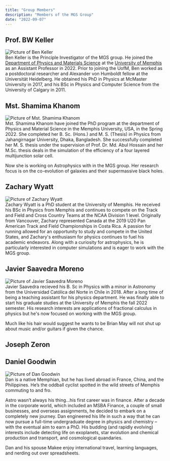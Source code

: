 ```yaml
---
title: "Group Members"
description: "Members of the MGS Group"
date: "2022-09-07"
---
```


## Prof. BW Keller
<div class="member">
<div class="member-pic"><img src="../img/keller.png" alt="Picture of Ben Keller"/></div><div class="member-bio">Ben
Keller is the Principle Investigator of the MGS group.  He joined the <a
href="https://www.memphis.edu/physics/"> Department of Physics and Materials
Science</a> at the <a href="https://www.memphis.edu">University of Memphis</a>
as an Assistant Professor in 2022.  Prior to joining the UofM, Ben worked as a
postdoctoral researcher and Alexander von Humboldt fellow at the Universität
Heidelberg.  He obtained his PhD in Physics at McMaster University in 2017, and
his BSc in Physics and Computer Science from the University of Calgary in 2011.</div>
</div>

## Mst. Shamima Khanom
<div class="member">
<div class="member-pic"><img src="../img/khanom.jpg" alt="Picture of Mst. Shamima Khanom"/></div><div class="member-bio">
Mst. Shamima Khanom have joined the PhD program at the department of Physics and
Material Science in the Memphis University, USA, in the Spring 2022. She
completed her B. Sc. (Hons.) and M. S. (Thesis) in Physics from Jahangirnagar
University, Dhaka, Bangladesh. She successfully completed her M. S. thesis under
the supervision of Prof. Dr. Md. Abul Hossain and her M.Sc. thesis deals in the
simulation of the efficiency of a four layered multijunction solar cell.

Now she is working on Astrophysics with in the MGS group. Her research focus
is on the co-evolution of galaxies and their supermassive black holes.
</div>
</div>

## Zachary Wyatt
<div class="member">
<div class="member-pic"><img src="../img/wyatt.jpg" alt="Picture of Zachary Wyatt"/></div><div class="member-bio">
Zachary Wyatt is a PhD student at the University of Memphis. He received his BSc
in Physics from Memphis and continues to compete on the Track and Field and
Cross Country Teams at the NCAA Division 1 level.  Originally from Vancouver,
Zachary represented Canada at the 2019 U20 Pan American Track and Field
Championships in Costa Rica. A passion for running allowed for an opportunity to
study and compete in the United States, and Zachary's enthusiasm for physics
continues to fuel his academic endeavors.  Along with a curiosity for
astrophysics, he is particularly interested in computer simulations and is eager
to work with the MGS group.</div>
</div>

## Javier Saavedra Moreno
<div class="member">
<div class="member-pic"><img src="../img/moreno.jpg" alt="Picture of Javier Saavedra Moreno"/></div><div class="member-bio">
Javier Saavedra recieved his B. Sc in Physics with a minor in Astronomy from the Universidad Católica del Norte in Chile in 2018. After a long time of being a teaching assistant for his physics department. He was finally able to start his graduate studies at the University of Memphis the fall 2022 semester. His research interests are applications of fractional calculus in physics but he's now focused on working with the MGS group. 

Much like his hair would suggest he wants to be Brian May will not shut up about music and/or guitars if given the chance. 
</div>
</div>

## Joseph Zeron
<div class="member">
<div class="member-pic"><!--<img src="../img/" alt="Picture of Josseph Zeron"/>--></div><div class="member-bio"></div>
</div>

## Daniel Goodwin
<div class="member">
<div class="member-pic"><img src="../img/goodwin.png" alt="Picture of Dan Goodwin"/></div><div class="member-bio">
Dan is a native Memphian, but he has lived abroad in France, China, and the
Philippines. He’s the oddball cyclist spotted in the wild streets of Memphis
commuting to and fro.

Astro wasn’t always his thing…his first career was in finance. After a decade in
the corporate world, which included an MSBA Finance, a couple of small
businesses, and overseas assignments, he decided to embark on a completely new
journey. Dan engineered his life in such a way that he can now pursue a
full-time undergraduate degree in physics and chemistry – with the eventual aim
to earn a PhD. His budding (and rapidly evolving) interests include detecting
life on exoplanets, star evolution and chemical production and transport, and
cosmological quandaries.

Dan and his spouse Makee enjoy international travel, learning languages, and
nerding out over spreadsheets.
</div>
</div>
